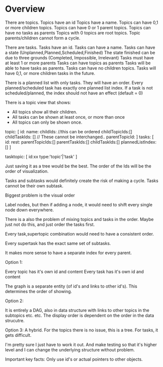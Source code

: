 # Overview

There are topics.
Topics have an id
Topics have a name.
Topics can have 0,1 or more children topics.
Topics can have 0 or 1 parent topics.
Topics can have no tasks as parents
Topics with 0 topics are root topics. 
Topic parents/children cannot form a cycle.

There are tasks.
Tasks have an id.
Tasks can have a name.
Tasks can have a state (Unplanned,Planned,Scheduled,Finished)
The state finished can be due to three grounds (Completed, Impossible, Irrelevant)
Tasks must have at least 1 or more parents
Tasks can have topics as parents
Tasks will be able to have tasks as parents.
Tasks can have no children topics. 
Tasks will have 0,1, or more children tasks in the future.

There is a planned list with only tasks. They will have an order.
Every planned/scheduled task has exactly one planned list index.
If a task is not scheduled/planned, the index should not have an effect (default = 0)

There is a topic view that shows:
- All topics show all their children.
- All tasks can be shown at least once, or more than once
- All topics can only be shown once.

topic:
[
    id:
    name:
    childIds: //this can be ordered
    childTopicIds:[]
    childTaskIds: [] // These cannot be interchanged..
    parentTopicId:
]
tasks:
[
    id:
    rest:
    parentTopicIds:[]
    parentTaskIds:[]
    childTaskIds:[]
    plannedListIndex:[]
]


tasktopic:
[
    id:xx
    type:'topic'|'task'
]

Just saving it as a tree would be the best. The order of the Ids will be the order of visualization.

Tasks and subtasks would definitely create the risk of making a cycle.
Tasks cannot be their own subtask.

Biggest problem is the visual order

Label nodes, but then if adding a node, it would need to shift every single node down everywhere.

There is a also the problem of mixing topics and tasks in the order. Maybe just not do this, and just order the tasks first.

Every task,supertopic combination would need to have a consistent order.

Every supertask has the exact same set of subtasks.


It makes more sense to have a separate index for every parent.


Option 1:

Every topic has it's own id and content
Every task has it's own id and content

The graph is a separate entity (of id's and links to other id's). This determines the order of showing.

Option 2:

It is entirely a DAG, also in data structure with links to other topics in the subtopics etc. etc. The display order is dependent on the order in the data strucutre.

Option 3: A hybrid. For the topics there is no issue, this is a tree.
For tasks, it gets difficult. 

I'm pretty sure I just have to work it out. And make testing so that it's higher level and I can change the underlying structure without problem.

Important key facts:
Only use id's or actual pointers to other objects.